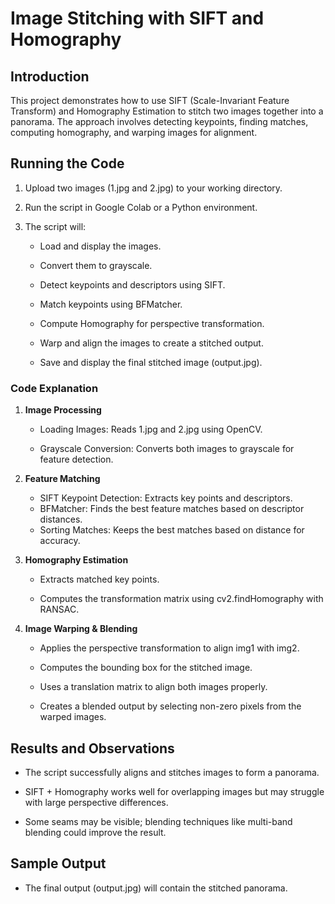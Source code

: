 # **Image Stitching with SIFT and Homography**

## Introduction
This project demonstrates how to use SIFT (Scale-Invariant Feature Transform) and Homography Estimation to stitch two images together into a panorama. The approach involves detecting keypoints, finding matches, computing homography, and warping images for alignment.

## Running the Code

1. Upload two images (1.jpg and 2.jpg) to your working directory.

2. Run the script in Google Colab or a Python environment.

3. The script will:

   * Load and display the images.
  
   * Convert them to grayscale.
  
   * Detect keypoints and descriptors using SIFT.
  
   * Match keypoints using BFMatcher.
   * Compute Homography for perspective transformation.
  
   * Warp and align the images to create a stitched output.
  
   * Save and display the final stitched image (output.jpg).

### **Code Explanation**

1. **Image Processing**

   * Loading Images: Reads 1.jpg and 2.jpg using OpenCV.
  
   * Grayscale Conversion: Converts both images to grayscale for feature detection.

2. **Feature Matching**

   * SIFT Keypoint Detection: Extracts key points and descriptors.
   * BFMatcher: Finds the best feature matches based on descriptor distances.
   * Sorting Matches: Keeps the best matches based on distance for accuracy.

3. **Homography Estimation**

   * Extracts matched key points.

   * Computes the transformation matrix using cv2.findHomography with RANSAC.

4. **Image Warping & Blending**

   * Applies the perspective transformation to align img1 with img2.

   * Computes the bounding box for the stitched image.

   * Uses a translation matrix to align both images properly.

   * Creates a blended output by selecting non-zero pixels from the warped images.

## **Results and Observations**

   * The script successfully aligns and stitches images to form a panorama.

   * SIFT + Homography works well for overlapping images but may struggle with large perspective differences.

   * Some seams may be visible; blending techniques like multi-band blending could improve the result.

## **Sample Output**

   * The final output (output.jpg) will contain the stitched panorama.

